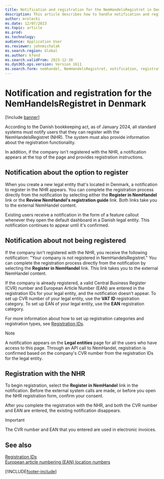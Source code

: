 ```yaml
---
title: Notification and registration for the NemHandelsRegistret in Denmark
description: This article describes how to handle notification and registration with the NemHandelsRegistret (NHR) in Denmark.
author: mrolecki
ms.date: 12/07/2023
ms.topic: article
ms.prod: 
ms.technology: 
audience: Application User
ms.reviewer: johnmichalak
ms.search.region: Global
ms.author: kfend
ms.search.validFrom: 2023-12-30
ms.dyn365.ops.version: Version 1611
ms.search.form: nemhandel, NemHandelsRegistret, notification, registration, denmark
---
```


# Notification and registration for the NemHandelsRegistret in Denmark

[!include [banner](../../includes/banner.md)]

According to the Danish bookkeeping act, as of January 2024, all standard systems must notify users that they can register with the NemHandelsRegistret (NHR). The system must also provide information about the registration functionality.

In addition, if the company isn't registered with the NHR, a notification appears at the top of the page and provides registration instructions.

## Notification about the option to register

When you create a new legal entity that's located in Denmark, a notification to register in the NHR appears. You can complete the registration process directly from the notification by selecting either the **Register in NemHandel** link or the **Review NemHandel's registration guide** link. Both links take you to the external NemHandel content.

Existing users receive a notification in the form of a feature callout whenever they open the default dashboard in a Danish legal entity. This notification continues to appear until it's confirmed.

## Notification about not being registered

If the company isn't registered with the NHR, you receive the following notification: "Your company is not registered in NemHandelsRegistret." You can complete the registration process directly from the notification by selecting the **Register in NemHandel** link. This link takes you to the external NemHandel content.

If the company is already registered, a valid Central Business Register (CVR) number and European Article Number (EAN) are entered in the registration IDs for your legal entity, and the notification doesn't appear. To set up CVR number of your legal entity, use the **VAT ID** registration category. To set up EAN of your legal entity, use the **EAN** registration category.

For more information about how to set up registration categories and registration types, see [Registration IDs](../europe/emea-registration-ids.md).

> [!NOTE]
> A notification appears on the **Legal entities** page for all the users who have access to this page. Through an API call to NemHandel, registration is confirmed based on the company's CVR number from the registration IDs for the legal entity.

## Registration with the NHR

To begin registration, select the **Register in NemHandel** link in the notification. Before the external system calls are made, or before you open the NHR registration form, confirm your consent.

After you complete the registration with the NHR, and both the CVR number and EAN are entered, the existing notification disappears.

> [!IMPORTANT]
> The CVR number and EAN that you entered are used in electronic invoices.

## See also

[Registration IDs](../europe/emea-registration-ids.md)  
[European article numbering (EAN) location numbers](../europe/ean-number.md)

[!INCLUDE[footer-include](../../../includes/footer-banner.md)]
